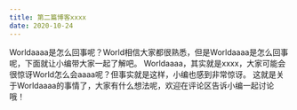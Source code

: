 ```yaml
---
title: 第二篇博客xxxx
date: 2020-10-24
---
```

Worldaaaa是怎么回事呢？World相信大家都很熟悉，但是Worldaaaa是怎么回事呢，下面就让小编带大家一起了解吧。
Worldaaaa，其实就是xxxx，大家可能会很惊讶World怎么会aaaa呢？但事实就是这样，小编也感到非常惊讶。
这就是关于Worldaaaa的事情了，大家有什么想法呢，欢迎在评论区告诉小编一起讨论哦！
